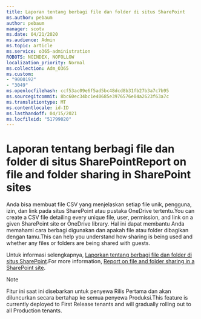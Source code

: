 ```yaml
---
title: Laporan tentang berbagi file dan folder di situs SharePoint
ms.author: pebaum
author: pebaum
manager: scotv
ms.date: 04/21/2020
ms.audience: Admin
ms.topic: article
ms.service: o365-administration
ROBOTS: NOINDEX, NOFOLLOW
localization_priority: Normal
ms.collection: Adm_O365
ms.custom:
- "9000192"
- "3049"
ms.openlocfilehash: ccf53ac09e6f5ad5bc48dcd8b31fb27b3a7c7b95
ms.sourcegitcommit: 8bc60ec34bc1e40685e3976576e04a2623f63a7c
ms.translationtype: MT
ms.contentlocale: id-ID
ms.lasthandoff: 04/15/2021
ms.locfileid: "51799020"
---
```

# <a name="report-on-file-and-folder-sharing-in-sharepoint-sites"></a><span data-ttu-id="1e35a-102">Laporan tentang berbagi file dan folder di situs SharePoint</span><span class="sxs-lookup"><span data-stu-id="1e35a-102">Report on file and folder sharing in SharePoint sites</span></span>

<span data-ttu-id="1e35a-103">Anda bisa membuat file CSV yang menjelaskan setiap file unik, pengguna, izin, dan link pada situs SharePoint atau pustaka OneDrive tertentu.</span><span class="sxs-lookup"><span data-stu-id="1e35a-103">You can create a CSV file detailing every unique file, user, permission, and link on a given SharePoint site or OneDrive library.</span></span> <span data-ttu-id="1e35a-104">Hal ini dapat membantu Anda memahami cara berbagi digunakan dan apakah file atau folder dibagikan dengan tamu.</span><span class="sxs-lookup"><span data-stu-id="1e35a-104">This can help you understand how sharing is being used and whether any files or folders are being shared with guests.</span></span>

<span data-ttu-id="1e35a-105">Untuk informasi selengkapnya, [Laporkan tentang berbagi file dan folder di situs SharePoint](https://docs.microsoft.com/sharepoint/sharing-reports).</span><span class="sxs-lookup"><span data-stu-id="1e35a-105">For more information, [Report on file and folder sharing in a SharePoint site](https://docs.microsoft.com/sharepoint/sharing-reports).</span></span>

> [!NOTE]
> <span data-ttu-id="1e35a-106">Fitur ini saat ini disebarkan untuk penyewa Rilis Pertama dan akan diluncurkan secara bertahap ke semua penyewa Produksi.</span><span class="sxs-lookup"><span data-stu-id="1e35a-106">This feature is currently deployed to First Release tenants and will gradually rolling out to all Production tenants.</span></span>